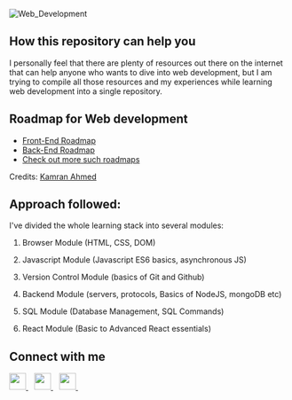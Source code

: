 ![Web_Development](https://socialify.git.ci/Jas-Script/Web_Development/image?description=1&descriptionEditable=This%20repository%20contains%20source%20code%20and%20resources%20that%20you%20need%20in%20order%20to%20get%20started%20with%20web%20development.&font=Source%20Code%20Pro&forks=1&issues=1&language=1&owner=1&pattern=Circuit%20Board&pulls=1&stargazers=1&theme=Dark)

## How this repository can help you

I personally feel that there are plenty of resources out there on the internet that can help anyone who wants to dive into web development, but I am trying to compile all those resources and my experiences while learning web development into a single repository.

## Roadmap for Web development

- [Front-End Roadmap](https://roadmap.sh/frontend)
- [Back-End Roadmap](https://roadmap.sh/backend)
- [Check out more such roadmaps](https://github.com/kamranahmedse/developer-roadmap)

Credits: [Kamran Ahmed](https://github.com/kamranahmedse)

## Approach followed:

I've divided the whole learning stack into several modules:

1. Browser Module (HTML, CSS, DOM)

2. Javascript Module (Javascript ES6 basics, asynchronous JS)

3. Version Control Module (basics of Git and Github)

4. Backend Module (servers, protocols, Basics of NodeJS, mongoDB etc)

5. SQL Module (Database Management, SQL Commands)

6. React Module (Basic to Advanced React essentials)


## Connect with me
  <a href="https://twitter.com/jaskiratmokha">
    <img width="30px" src="https://www.vectorlogo.zone/logos/twitter/twitter-official.svg" />
  </a>&ensp;
  <a href="https://www.linkedin.com/in/jaskirat-singh-009348178/">
  <img width="30px" src="https://www.vectorlogo.zone/logos/linkedin/linkedin-icon.svg" />
  </a>&ensp;
  <a href="https://www.instagram.com/jaskirat.mokha/">
    <img width="30px" src="https://www.vectorlogo.zone/logos/instagram/instagram-icon.svg" />
  </a>&ensp;